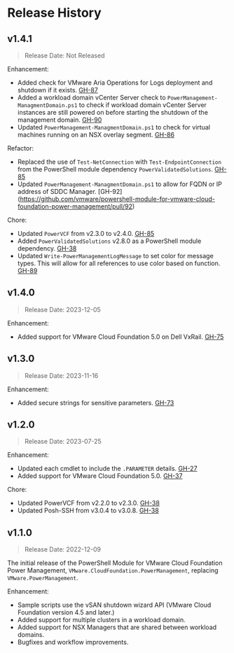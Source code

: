 # Release History

## v1.4.1

> Release Date: Not Released

Enhancement:

- Added check for VMware Aria Operations for Logs deployment and shutdown if it exists. [GH-87](https://github.com/vmware/powershell-module-for-vmware-cloud-foundation-power-management/pull/87)
- Added a workload domain vCenter Server check to `PowerManagement-ManagmentDomain.ps1` to check if workload domain vCenter Server instances are still powered on before starting the shutdown of the management domain. [GH-90](https://github.com/vmware/powershell-module-for-vmware-cloud-foundation-power-management/pull/90)
- Updated `PowerManagement-ManagmentDomain.ps1` to check for virtual machines running on an NSX overlay segment. [GH-86](https://github.com/vmware/powershell-module-for-vmware-cloud-foundation-power-management/pull/86)

Refactor:

- Replaced the use of `Test-NetConnection` with `Test-EndpointConnection` from the PowerShell module dependency `PowerValidatedSolutions`. [GH-85](https://github.com/vmware/powershell-module-for-vmware-cloud-foundation-power-management/pull/85)
- Updated `PowerManagement-ManagmentDomain.ps1` to allow for FQDN or IP address of SDDC Manager. [GH-92] (https://github.com/vmware/powershell-module-for-vmware-cloud-foundation-power-management/pull/92)

Chore:

- Updated `PowerVCF` from v2.3.0 to v2.4.0. [GH-85](https://github.com/vmware/powershell-module-for-vmware-cloud-foundation-power-management/pull/85)
- Added `PowerValidatedSolutions` v2.8.0 as a PowerShell module dependency. [GH-38](https://github.com/vmware/powershell-module-for-vmware-cloud-foundation-power-management/pull/38)
- Updated `Write-PowerManagementLogMessage` to set color for message types. This will allow for all references to use color based on function. [GH-89](https://github.com/vmware/powershell-module-for-vmware-cloud-foundation-power-management/pull/89)

## v1.4.0

> Release Date: 2023-12-05

Enhancement:

- Added support for VMware Cloud Foundation 5.0 on Dell VxRail. [GH-75](https://github.com/vmware/powershell-module-for-vmware-cloud-foundation-power-management/pull/75)

## v1.3.0

> Release Date: 2023-11-16

Enhancement:

- Added secure strings for sensitive parameters. [GH-73](https://github.com/vmware/powershell-module-for-vmware-cloud-foundation-power-management/pull/73)

## v1.2.0

> Release Date: 2023-07-25

Enhancement:

- Updated each cmdlet to include the `.PARAMETER` details. [GH-27](https://github.com/vmware/powershell-module-for-vmware-cloud-foundation-power-management/pull/27)
- Added support for VMware Cloud Foundation 5.0. [GH-37](https://github.com/vmware/powershell-module-for-vmware-cloud-foundation-power-management/pull/37)

Chore:

- Updated PowerVCF from v2.2.0 to v2.3.0. [GH-38](https://github.com/vmware/powershell-module-for-vmware-cloud-foundation-power-management/pull/38)
- Updated Posh-SSH from v3.0.4 to v3.0.8. [GH-38](https://github.com/vmware/powershell-module-for-vmware-cloud-foundation-power-management/pull/38)

## v1.1.0

> Release Date: 2022-12-09

The initial release of the PowerShell Module for VMware Cloud Foundation Power Management, `VMware.CloudFoundation.PowerManagement`, replacing `VMware.PowerManagement`.

Enhancement:

- Sample scripts use the vSAN shutdown wizard API (VMware Cloud Foundation version 4.5 and later.)
- Added support for multiple clusters in a workload domain.
- Added support for NSX Managers that are shared between workload domains.
- Bugfixes and workflow improvements.
